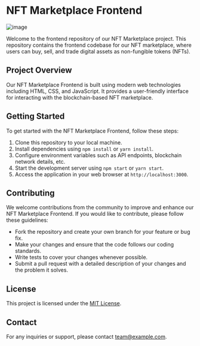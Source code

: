 # NFT Marketplace Frontend
![image](https://github.com/smthari/Frontend-Projects/assets/139915269/457f7e50-5850-4e63-8a60-cd3679de8142)


Welcome to the frontend repository of our NFT Marketplace project. This repository contains the frontend codebase for our NFT marketplace, where users can buy, sell, and trade digital assets as non-fungible tokens (NFTs).

## Project Overview

Our NFT Marketplace Frontend is built using modern web technologies including HTML, CSS, and JavaScript. It provides a user-friendly interface for interacting with the blockchain-based NFT marketplace.



## Getting Started

To get started with the NFT Marketplace Frontend, follow these steps:

1. Clone this repository to your local machine.
2. Install dependencies using `npm install` or `yarn install`.
3. Configure environment variables such as API endpoints, blockchain network details, etc.
4. Start the development server using `npm start` or `yarn start`.
5. Access the application in your web browser at `http://localhost:3000`.

## Contributing

We welcome contributions from the community to improve and enhance our NFT Marketplace Frontend. If you would like to contribute, please follow these guidelines:

- Fork the repository and create your own branch for your feature or bug fix.
- Make your changes and ensure that the code follows our coding standards.
- Write tests to cover your changes whenever possible.
- Submit a pull request with a detailed description of your changes and the problem it solves.

## License

This project is licensed under the [MIT License](LICENSE).

## Contact

For any inquiries or support, please contact [team@example.com](mailto:team@example.com).
